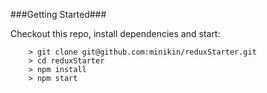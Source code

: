 ###Getting Started###

Checkout this repo, install dependencies and start:

```
	> git clone git@github.com:minikin/reduxStarter.git
	> cd reduxStarter
	> npm install
	> npm start
```
